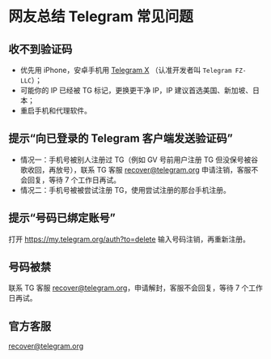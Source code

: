 # 网友总结 Telegram 常见问题

## 收不到验证码
- 优先用 iPhone，安卓手机用 [Telegram X](https://apkpure.com/search?q=Telegram+X) （认准开发者叫 `Telegram FZ-LLC`）；
- 可能你的 IP 已经被 TG 标记，更换更干净 IP，IP 建议首选美国、新加坡、日本；
- 重启手机和代理软件。

## 提示“向已登录的 Telegram 客户端发送验证码”
- 情况一：手机号被别人注册过 TG（例如 GV 号前用户注册 TG 但没保号被谷歌收回，再放号），联系 TG 客服 recover@telegram.org 申请注销，客服不会回复，等待 7 个工作日再试。
- 情况二：手机号被被尝试注册 TG，使用尝试注册的那台手机注册。

## 提示“号码已绑定账号”
打开 https://my.telegram.org/auth?to=delete 输入号码注销，再重新注册。

## 号码被禁
联系 TG 客服 recover@telegram.org，申请解封，客服不会回复，等待 7 个工作日再试。

## 官方客服
recover@telegram.org
